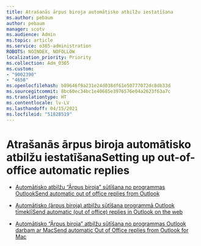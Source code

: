```yaml
---
title: Atrašanās ārpus biroja automātisko atbilžu iestatīšana
ms.author: pebaum
author: pebaum
manager: scotv
ms.audience: Admin
ms.topic: article
ms.service: o365-administration
ROBOTS: NOINDEX, NOFOLLOW
localization_priority: Priority
ms.collection: Adm_O365
ms.custom:
- "9002390"
- "4658"
ms.openlocfilehash: b89646f9a231e24d038df61e50777072dc8db33d
ms.sourcegitcommit: 8bc60ec34bc1e40685e3976576e04a2623f63a7c
ms.translationtype: HT
ms.contentlocale: lv-LV
ms.lasthandoff: 04/15/2021
ms.locfileid: "51828519"
---
```

# <a name="setting-up-out-of-office-automatic-replies"></a><span data-ttu-id="41c77-102">Atrašanās ārpus biroja automātisko atbilžu iestatīšana</span><span class="sxs-lookup"><span data-stu-id="41c77-102">Setting up out-of-office automatic replies</span></span>

- [<span data-ttu-id="41c77-103">Automātisko atbilžu “Ārpus biroja” sūtīšana no programmas Outlook</span><span class="sxs-lookup"><span data-stu-id="41c77-103">Send automatic out of office replies from Outlook</span></span>](https://support.office.com/article/9742f476-5348-4f9f-997f-5e208513bd67)

- [<span data-ttu-id="41c77-104">Automātisko (ārpus biroja) atbilžu sūtīšana programmā Outlook tīmeklī</span><span class="sxs-lookup"><span data-stu-id="41c77-104">Send automatic (out of office) replies in Outlook on the web</span></span>](https://support.office.com/article/0c193ab0-b9e1-4058-84be-a5b014242290)

- [<span data-ttu-id="41c77-105">Automātisko “Ārpus biroja” atbilžu sūtīšana no programmas Outlook darbam ar Mac</span><span class="sxs-lookup"><span data-stu-id="41c77-105">Send automatic Out of Office replies from Outlook for Mac</span></span>](https://support.office.com/article/4e07ab75-beda-4f9e-bcdc-44471ebacdee)
